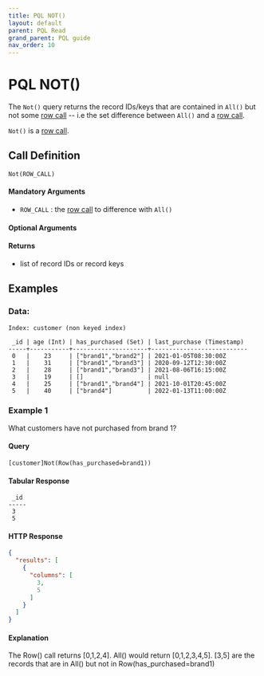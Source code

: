 ```yaml
---
title: PQL NOT()
layout: default
parent: PQL Read
grand_parent: PQL guide
nav_order: 10
---
```


# PQL NOT()

The `Not()` query returns the record IDs/keys that are contained in `All()` but not some [row call](/docs/pql-guide/pql-read-home#row-calls) -- i.e the set difference between `All()` and a [row call](/docs/pql-guide/pql-read-home#row-calls).

`Not()` is a [row call](/docs/pql-guide/pql-read-home#row-calls).

## Call Definition

```
Not(ROW_CALL)
```

#### Mandatory Arguments
 - `ROW_CALL` : the [row call](/docs/pql-guide/pql-read-home#row-calls) to difference with `All()`

#### Optional Arguments

#### Returns
- list of record IDs or record keys

## Examples

### Data:
```
Index: customer (non keyed index)

 _id | age (Int) | has_purchased (Set) | last_purchase (Timestamp)
-----+-----------+---------------------+---------------------------
 0   |    23     | ["brand1","brand2"] | 2021-01-05T08:30:00Z
 1   |    31     | ["brand1","brand3"] | 2020-09-12T12:30:00Z
 2   |    28     | ["brand1","brand3"] | 2021-08-06T16:15:00Z
 3   |    19     | []                  | null
 4   |    25     | ["brand1","brand4"] | 2021-10-01T20:45:00Z
 5   |    40     | ["brand4"]          | 2022-01-13T11:00:00Z
```

### Example 1
What customers have not purchased from brand 1?

#### Query
```
[customer]Not(Row(has_purchased=brand1))
```
#### Tabular Response
```
 _id
-----
 3
 5
```
#### HTTP Response
```json
{
  "results": [
    {
      "columns": [
        3,
        5
      ]
    }
  ]
}
```
#### Explanation
The Row() call returns [0,1,2,4]. All() would return [0,1,2,3,4,5]. [3,5] are the records that are in All() but not in Row(has_purchased=brand1)
